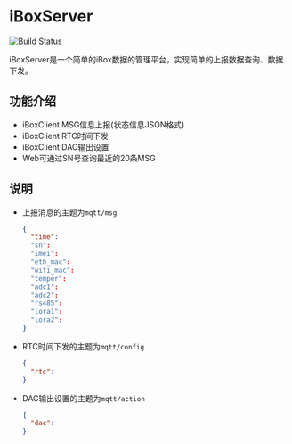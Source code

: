 # iBoxServer #

[![Build Status](https://travis-ci.org/fanwenl/iBoxServer.svg?branch=master)](https://travis-ci.org/fanwenl/iBoxServer)

iBoxServer是一个简单的iBox数据的管理平台，实现简单的上报数据查询、数据下发。

## 功能介绍 ##

* iBoxClient MSG信息上报(状态信息JSON格式)
* iBoxClient RTC时间下发
* iBoxClient DAC输出设置
* Web可通过SN号查询最近的20条MSG
  
## 说明

* 上报消息的主题为`mqtt/msg`
  
  ``` json
  {
    "time":
    "sn":
    "imei":
    "eth_mac":
    "wifi_mac":
    "temper":
    "adc1":
    "adc2":
    "rs485":
    "lora1":
    "lora2":
  }
  ```

* RTC时间下发的主题为`mqtt/config`
  
  ``` json
  {
    "rtc":
  }
  ```

* DAC输出设置的主题为`mqtt/action`
 
  ``` json
  {
    "dac":
  }
  ```

